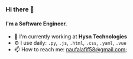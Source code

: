 ### Hi there 👋

#### I'm a Software Engineer.

- 🏢 I'm currently working at **Hysn Technologies**
- ⚙️ I use daily: `.py`, `.js`, `.html`, `.css`, `.yaml`, `.vue`
- 📫 How to reach me: naufalafif58@gmail.com;
